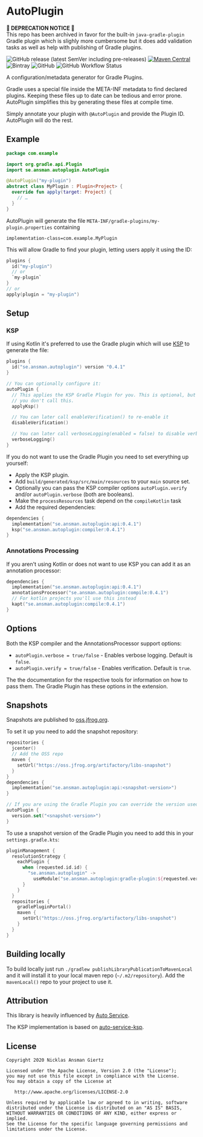 
AutoPlugin
===
**🚨 DEPRECATION NOTICE 🚨**  
This repo has been archived in favor for the built-in `java-gradle-plugin` Gradle plugin which is slighly more cumbersome but it does add validation tasks as well as help with publishing of Gradle plugins.


![GitHub release (latest SemVer including pre-releases)](https://img.shields.io/github/v/release/ansman/auto-plugin?include_prereleases)
[![Maven Central](https://maven-badges.herokuapp.com/maven-central/se.ansman.autoplugin/api/badge.svg)](https://maven-badges.herokuapp.com/maven-central/se.ansman.autoplugin/api)
![Bintray](https://img.shields.io/bintray/v/ansman/auto-plugin/api)
![GitHub](https://img.shields.io/github/license/ansman/auto-plugin.svg?color=green&style=popout)
![GitHub Workflow Status](https://img.shields.io/github/workflow/status/ansman/auto-plugin/Check)

A configuration/metadata generator for Gradle Plugins.

Gradle uses a special file inside the META-INF metadata to find declared plugins. Keeping these files up to date can be
tedious and error prone. AutoPlugin simplifies this by generating these files at compile time.

Simply annotate your plugin with `@AutoPlugin` and provide the Plugin ID. AutoPlugin will do the rest.

Example
---
```kotlin
package com.example

import org.gradle.api.Plugin
import se.ansman.autoplugin.AutoPlugin

@AutoPlugin("my-plugin")
abstract class MyPlugin : Plugin<Project> {
  override fun apply(target: Project) {
    // …
  }
}
```

AutoPlugin will generate the file `META-INF/gradle-plugins/my-plugin.properties` containing
```plain
implementation-class=com.example.MyPlugin
```

This will allow Gradle to find your plugin, letting users apply it using the ID:
```kotlin
plugins {
  id("my-plugin")
  // or
  `my-plugin`
}
// or
apply(plugin = "my-plugin")
```

Setup
---

### KSP
If using Kotlin it's preferred to use the Gradle plugin which will use [KSP](https://github.com/google/ksp) to generate
the file:
```kotlin
plugins {
  id("se.ansman.autoplugin") version "0.4.1"
}

// You can optionally configure it:
autoPlugin {
  // This applies the KSP Gradle Plugin for you. This is optional, but you need to apply the KSP plugin manually if
  // you don't call this.
  applyKsp()

  // You can later call enableVerification() to re-enable it
  disableVerification()

  // You can later call verboseLogging(enabled = false) to disable verbose logging
  verboseLogging()
}
```

If you do not want to use the Gradle Plugin you need to set everything up yourself:
* Apply the KSP plugin.
* Add `build/generated/ksp/src/main/resources` to your `main` source set.
* Optionally you can pass the KSP compiler options `autoPlugin.verify` and/or `autoPlugin.verbose` (both are booleans).
* Make the `processResources` task depend on the `compileKotlin` task
* Add the required dependencies:
```kotlin
dependencies {
  implementation("se.ansman.autoplugin:api:0.4.1")
  ksp("se.ansman.autoplugin:compiler:0.4.1")
}
```

### Annotations Processing
If you aren't using Kotlin or does not want to use KSP you can add it as an annotation processor:
```kotlin
dependencies {
  implementation("se.ansman.autoplugin:api:0.4.1")
  annotationsProcessor("se.ansman.autoplugin:compile:0.4.1")
  // For kotlin projects you'll use this instead
  kapt("se.ansman.autoplugin:compile:0.4.1")
}
```

Options
---
Both the KSP compiler and the AnnotationsProcessor support options:
* `autoPlugin.verbose = true/false` - Enables verbose logging. Default is `false`.
* `autoPlugin.verify = true/false` - Enables verification. Default is `true`.

The the documentation for the respective tools for information on how to pass them. The Gradle Plugin has these options
in the extension.

Snapshots
---
Snapshots are published to [oss.jfrog.org](https://oss.jfrog.org/artifactory/libs-snapshot/se/ansman/autoplugin/).

To set it up you need to add the snapshot repository:
```kotlin
repositories {
  jcenter()
  // Add the OSS repo
  maven {
    setUrl("https://oss.jfrog.org/artifactory/libs-snapshot")
  }
}
dependencies {
  implementation("se.ansman.autoplugin:api:<snapshot-version>")
}

// If you are using the Gradle Plugin you can override the version used like this:
autoPlugin {
  version.set("<snapshot-version>")
}
```

To use a snapshot version of the Gradle Plugin you need to add this in your `settings.gradle.kts`:
```kotlin
pluginManagement {
  resolutionStrategy {
    eachPlugin {
      when (requested.id.id) {
        "se.ansman.autoplugin" ->
          useModule("se.ansman.autoplugin:gradle-plugin:${requested.version}")
      }
    }
  }
  repositories {
    gradlePluginPortal()
    maven {
      setUrl("https://oss.jfrog.org/artifactory/libs-snapshot")
    }
  }
}
```

Building locally
---
To build locally just run `./gradlew publishLibraryPublicationToMavenLocal` and it will install it to your local maven
repo (`~/.m2/repository`). Add the `mavenLocal()` repo to your project to use it.

Attribution
---
This library is heavily influenced by [Auto Service](https://github.com/google/auto/tree/master/service).

The KSP implementation is based on [auto-service-ksp](https://github.com/ZacSweers/auto-service-ksp).

License
---
```plain
Copyright 2020 Nicklas Ansman Giertz

Licensed under the Apache License, Version 2.0 (the "License");
you may not use this file except in compliance with the License.
You may obtain a copy of the License at

   http://www.apache.org/licenses/LICENSE-2.0

Unless required by applicable law or agreed to in writing, software
distributed under the License is distributed on an "AS IS" BASIS,
WITHOUT WARRANTIES OR CONDITIONS OF ANY KIND, either express or implied.
See the License for the specific language governing permissions and
limitations under the License.
```

